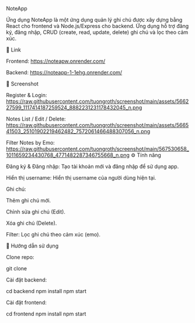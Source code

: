 NoteApp

Ứng dụng NoteApp là một ứng dụng quản lý ghi chú được xây dựng bằng React cho frontend và Node.js/Express cho backend. Ứng dụng hỗ trợ đăng ký, đăng nhập, CRUD (create, read, update, delete) ghi chú và lọc theo cảm xúc.

🔗 Link

Frontend: https://noteapw.onrender.com/

Backend: https://noteapp-1-1ehg.onrender.com/

📸 Screenshot

Register & Login:
https://raw.githubusercontent.com/tuongroth/screenshot/main/assets/566227599_1117414187259524_8882231231178432045_n.png

Notes List / Edit / Delete:
https://raw.githubusercontent.com/tuongroth/screenshot/main/assets/566541503_25101902219462482_7572061466488307056_n.png

Filter Notes by Emo:
https://raw.githubusercontent.com/tuongroth/screenshot/main/567530658_1011659234430768_4771482287346755668_n.png
⚙️ Tính năng

Đăng ký & Đăng nhập: Tạo tài khoản mới và đăng nhập để sử dụng app.

Hiển thị username: Hiển thị username của người dùng hiện tại.

Ghi chú:

Thêm ghi chú mới.

Chỉnh sửa ghi chú (Edit).

Xóa ghi chú (Delete).

Filter: Lọc ghi chú theo cảm xúc (emo).

📝 Hướng dẫn sử dụng

Clone repo:

git clone <link-repo>


Cài đặt backend:

cd backend
npm install
npm start


Cài đặt frontend:

cd frontend
npm install
npm start
